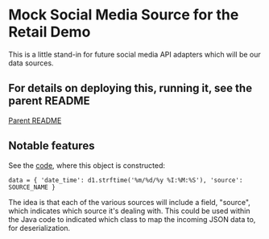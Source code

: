 # Mock Social Media Source for the Retail Demo

This is a little stand-in for future social media API adapters which will be
our data sources.

## For details on deploying this, running it, see the parent README
[Parent README](../README.md)

## Notable features
See the [code](./mock-source.py), where this object is constructed:

  `data = { 'date_time': d1.strftime('%m/%d/%y %I:%M:%S'), 'source': SOURCE_NAME }`

The idea is that each of the various sources will include a field, "source", which
indicates which source it's dealing with.  This could be used within the Java code
to indicated which class to map the incoming JSON data to, for deserialization.

